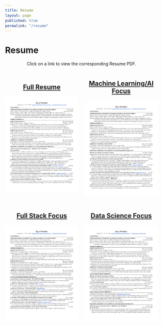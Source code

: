 ```yaml
---
title: Resume
layout: page
published: true
permalink: "/resume"
---
```


# Resume

<p style="text-align: center;">Click on a link to view the corresponding Resume PDF.</p>

<style>
.resumes-grid {
  display: grid;
  grid-template-columns: repeat(4, 1fr);
  gap: 20px;
  align-items: center;
}

.resume-item {
  text-align: center;
}

.resume-item h2 {
  margin-bottom: 20px;
}

.resume-item img {
  max-width: 100%;
  height: auto;
}

/* For viewports less than 1000 pixels wide, switch to two columns */
@media (max-width: 1000px) {
  .resumes-grid {
    grid-template-columns: repeat(2, 1fr);
  }
}

/* For viewports less than 500 pixels wide, switch to one column */
@media (max-width: 500px) {
  .resumes-grid {
    grid-template-columns: repeat(1, 1fr);
  }
}
</style>

<div class="resumes-grid">
  <div class="resume-item">
    <a href="/assets/files/Ryan_Newkirk_Resume.pdf">
    <h2><b>Full Resume</b></h2>
      <img src="/assets/images/RyanNewkirkResumeEverything06-15-2024.png" alt="Resume with All Projects">
    </a>
        <!-- https://docs.google.com/document/d/1nGpPXvgjWysq9q-KRiIKiRrvvuiw55EJ3vmWIlr8qUw/edit -->
  </div>
  <div class="resume-item">
    <a href="/assets/files/Ryan_Newkirk_Resume_ML.pdf">
    <h2><b>Machine Learning/AI Focus</b></h2>
      <img src="/assets/images/Ryan_Newkirk_Resume_ML-1.png" alt="Resume Machine Learning">
    </a>
        <!-- https://docs.google.com/document/d/1K8IeZCxkde7lYyxp-lhrcZWfsyoOO5TE2WsFsRkIL1w/edit -->
  </div>
  <div class="resume-item">
    <a href="/assets/files/Ryan_Newkirk_Resume_Full_Stack.pdf">
    <h2><b>Full Stack Focus</b></h2>
      <img src="/assets/images/Ryan_Newkirk_Resume_Full_Stack-1.png" alt="Resume Full Stack">
    </a>
        <!-- https://docs.google.com/document/d/1zDbnSMbpOpYrvEdG_ogVG0H3Vclmq1H5HtJ3b7ZSohM/edit -->
  </div>
  <div class="resume-item">
    <a href="/assets/files/Ryan_Newkirk_Resume_Data_Science.pdf">
        <h2><b>Data Science Focus</b></h2>
      <img src="/assets/images/Ryan_Newkirk_Resume_Data_Science-1.png" alt="Resume Data Science">
    </a>
        <!-- https://docs.google.com/document/d/1UYhKc38ae1keh7DYMZ58cQbShlU4OmyJ-imvBl8rYQo/edit -->
  </div>
</div>